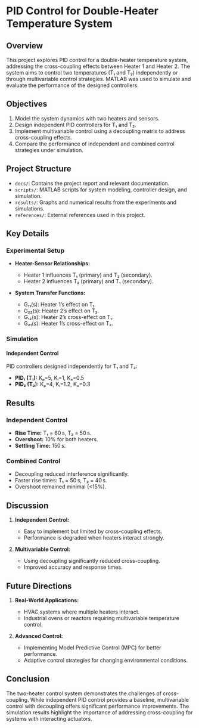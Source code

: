 # PID Control for Double-Heater Temperature System

## Overview
This project explores PID control for a double-heater temperature system, addressing the cross-coupling effects between Heater 1 and Heater 2. The system aims to control two temperatures (T₁ and T₂) independently or through multivariable control strategies. MATLAB was used to simulate and evaluate the performance of the designed controllers.

## Objectives
1. Model the system dynamics with two heaters and sensors.
2. Design independent PID controllers for T₁ and T₂.
3. Implement multivariable control using a decoupling matrix to address cross-coupling effects.
4. Compare the performance of independent and combined control strategies under simulation.

## Project Structure
- `docs/`: Contains the project report and relevant documentation.
- `scripts/`: MATLAB scripts for system modeling, controller design, and simulation.
- `results/`: Graphs and numerical results from the experiments and simulations.
- `references/`: External references used in this project.

## Key Details
### Experimental Setup
- **Heater-Sensor Relationships:**
  - Heater 1 influences T₁ (primary) and T₂ (secondary).
  - Heater 2 influences T₂ (primary) and T₁ (secondary).

- **System Transfer Functions:**
  - G₁₁(s): Heater 1’s effect on T₁.
  - G₂₂(s): Heater 2’s effect on T₂.
  - G₁₂(s): Heater 2’s cross-effect on T₁.
  - G₂₁(s): Heater 1’s cross-effect on T₂.

### Simulation
#### Independent Control
PID controllers designed independently for T₁ and T₂:
- **PID₁ (T₁):** Kₚ=5, Kᵢ=1, Kₒ=0.5
- **PID₂ (T₂):** Kₚ=4, Kᵢ=1.2, Kₒ=0.3

## Results
### Independent Control
- **Rise Time:** T₁ = 60 s, T₂ = 50 s.
- **Overshoot:** 10% for both heaters.
- **Settling Time:** 150 s.

### Combined Control
- Decoupling reduced interference significantly.
- Faster rise times: T₁ = 50 s, T₂ = 40 s.
- Overshoot remained minimal (<15%).

## Discussion
1. **Independent Control:**
   - Easy to implement but limited by cross-coupling effects.
   - Performance is degraded when heaters interact strongly.

2. **Multivariable Control:**
   - Using decoupling significantly reduced cross-coupling.
   - Improved accuracy and response times.

## Future Directions
1. **Real-World Applications:**
   - HVAC systems where multiple heaters interact.
   - Industrial ovens or reactors requiring multivariable temperature control.

2. **Advanced Control:**
   - Implementing Model Predictive Control (MPC) for better performance.
   - Adaptive control strategies for changing environmental conditions.

## Conclusion
The two-heater control system demonstrates the challenges of cross-coupling. While independent PID control provides a baseline, multivariable control with decoupling offers significant performance improvements. The simulation results highlight the importance of addressing cross-coupling for systems with interacting actuators.
